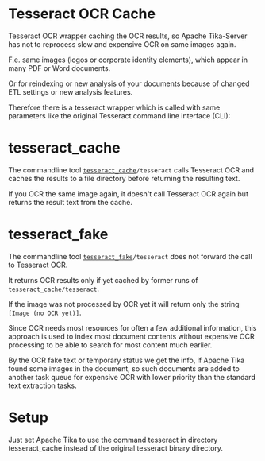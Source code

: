 # Tesseract OCR Cache

Tesseract OCR wrapper caching the OCR results, so Apache Tika-Server has not to reprocess slow and expensive OCR on same images again.

F.e. same images (logos or corporate identity elements), which appear in many PDF or Word documents.

Or for reindexing or new analysis of your documents because of changed ETL settings or new analysis features.

Therefore there is a tesseract wrapper which is called with same parameters like the original Tesseract command line interface (CLI):


# tesseract_cache

The commandline tool <code>[tesseract_cache](tesseract_cache)/tesseract</code> calls Tesseract OCR and caches the results to a file directory before returning the resulting text.

If you OCR the same image again, it doesn't call Tesseract OCR again but returns the result text from the cache.


# tesseract_fake

The commandline tool <code>[tesseract_fake](tesseract_fake)/tesseract</code> does not forward the call to Tesseract OCR.

It returns OCR results only if yet cached by former runs of <code>tesseract_cache/tesseract</code>.

If the image was not processed by OCR yet it will return only the string <code>[Image (no OCR yet)]</code>.

Since OCR needs most resources for often a few additional information, this approach is used to index most document contents without expensive OCR processing to be able to search for most content much earlier.

By the OCR fake text or temporary status we get the info, if Apache Tika found some images in the document, so such documents are added to another task queue for expensive OCR with lower priority than the standard text extraction tasks.


# Setup

Just set Apache Tika to use the command tesseract in directory tesseract_cache instead of the original tesseract binary directory.
